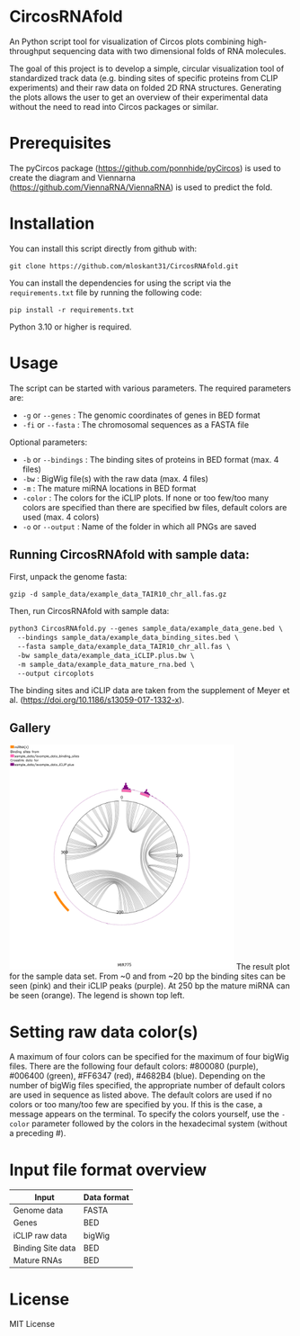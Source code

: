 # CircosRNAfold
An Python script tool for visualization of Circos plots combining high-throughput sequencing data with two dimensional folds of RNA molecules.

The goal of this project is to develop a simple, circular visualization tool of standardized track data (e.g. binding sites of specific proteins from CLIP experiments) and their raw data on folded 2D RNA structures. Generating the plots allows the user to get an overview of their experimental data without the need to read into Circos packages or similar.


# Prerequisites
The pyCircos package (https://github.com/ponnhide/pyCircos) is used to create the diagram and Viennarna (https://github.com/ViennaRNA/ViennaRNA) is used to predict the fold.


# Installation

You can install this script directly from github with:
```
git clone https://github.com/mloskant31/CircosRNAfold.git
```

You can install the dependencies for using the script via the ```requirements.txt``` file by running the following code:
```
pip install -r requirements.txt
```
Python 3.10 or higher is required.


# Usage
The script can be started with various parameters. 
The required parameters are: 

- `-g` or `--genes` : The genomic coordinates of genes in BED format
- `-fi` or `--fasta` : The chromosomal sequences as a FASTA file

Optional parameters:
- `-b` or `--bindings` : The binding sites of proteins in BED format (max. 4 files)
- `-bw` : BigWig file(s) with the raw data (max. 4 files)
- `-m` : The mature miRNA locations in BED format
- `-color` : The colors for the iCLIP plots. If none or too few/too many colors are specified than there are specified bw files, default colors are used (max. 4 colors)
- `-o` or `--output` : Name of the folder in which all PNGs are saved

## Running CircosRNAfold with sample data: 
First, unpack the genome fasta:

```
gzip -d sample_data/example_data_TAIR10_chr_all.fas.gz
```
Then, run CircosRNAfold with sample data:

```
python3 CircosRNAfold.py --genes sample_data/example_data_gene.bed \
  --bindings sample_data/example_data_binding_sites.bed \
  --fasta sample_data/example_data_TAIR10_chr_all.fas \
  -bw sample_data/example_data_iCLIP.plus.bw \
  -m sample_data/example_data_mature_rna.bed \
  --output circoplots
```


The binding sites and iCLIP data are taken from the supplement of Meyer et al. (https://doi.org/10.1186/s13059-017-1332-x).

## Gallery
<img src="img/MIR775.png" width="400x400">
The result plot for the sample data set. From ~0 and from ~20 bp the binding sites can be seen (pink) and their iCLIP peaks (purple). At 250 bp the mature miRNA can be seen (orange). The legend is shown top left.

# Setting raw data color(s)
A maximum of four colors can be specified for the maximum of four bigWig files. There are the following four default colors: #800080 (purple), #006400 (green), #FF6347 (red), #4682B4 (blue). Depending on the number of bigWig files specified, the appropriate number of default colors are used in sequence as listed above. The default colors are used if no colors or too many/too few are specified by you. If this is the case, a message appears on the terminal. To specify the colors yourself, use the `-color` parameter followed by the colors in the hexadecimal system (without a preceding #).


# Input file format overview

| Input | Data format |
|--------------------|--------------------------------------------------------|
|Genome data|FASTA|
|Genes|BED|
|iCLIP raw data| bigWig |
|Binding Site data|BED|
|Mature RNAs|BED|

# License
MIT License
